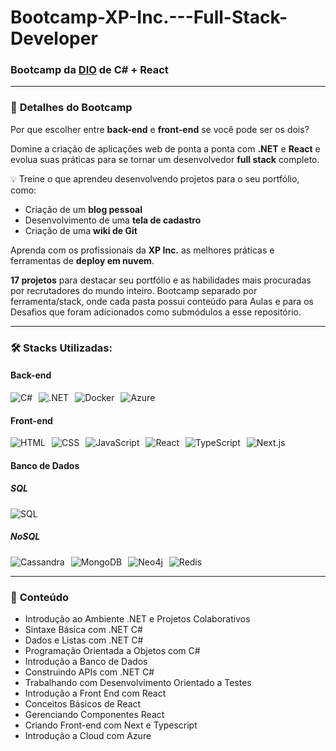 # Bootcamp-XP-Inc.---Full-Stack-Developer

### Bootcamp da [DIO](https://www.dio.me) de **C# + React**

---

### 📝 **Detalhes do Bootcamp**

Por que escolher entre **back-end** e **front-end** se você pode ser os dois?

Domine a criação de aplicações web de ponta a ponta com **.NET** e **React** e evolua suas práticas para se tornar um desenvolvedor **full stack** completo. 

💡 Treine o que aprendeu desenvolvendo projetos para o seu portfólio, como:

- Criação de um **blog pessoal**
- Desenvolvimento de uma **tela de cadastro**
- Criação de uma **wiki de Git**

Aprenda com os profissionais da **XP Inc.** as melhores práticas e ferramentas de **deploy em nuvem**.

**17 projetos** para destacar seu portfólio e as habilidades mais procuradas por recrutadores do mundo inteiro.
Bootcamp separado por ferramenta/stack, onde cada pasta possui conteúdo para Aulas e para os Desafios que foram adicionados como submódulos a esse repositório.

---

### 🛠 **Stacks Utilizadas:**

#### Back-end

<div style="display: flex; flex-wrap: wrap; gap: 10px;">
    <img src="https://img.shields.io/badge/-C%23-239120?style=flat-square&logo=c-sharp&logoColor=white" alt="C#">
    <img src="https://img.shields.io/badge/-.NET-512BD4?style=flat-square&logo=.net&logoColor=white" alt=".NET">
    <img src="https://img.shields.io/badge/-Docker-2496ED?style=flat-square&logo=docker&logoColor=white" alt="Docker">
    <img src="https://img.shields.io/badge/-Azure-0089D6?style=flat-square&logo=microsoft-azure&logoColor=white" alt="Azure">
</div>

#### Front-end

<div style="display: flex; flex-wrap: wrap; gap: 10px;">
    <img src="https://img.shields.io/badge/-HTML5-E34F26?style=flat-square&logo=html5&logoColor=white" alt="HTML">
    <img src="https://img.shields.io/badge/-CSS3-1572B6?style=flat-square&logo=css3&logoColor=white" alt="CSS">
    <img src="https://img.shields.io/badge/-JavaScript-F7DF1E?style=flat-square&logo=javascript&logoColor=black" alt="JavaScript">
    <img src="https://img.shields.io/badge/-React-20232A?style=flat-square&logo=react&logoColor=61DAFB" alt="React">
    <img src="https://img.shields.io/badge/-TypeScript-007ACC?style=flat-square&logo=typescript&logoColor=white" alt="TypeScript">
    <img src="https://img.shields.io/badge/-Next.js-000000?style=flat-square&logo=nextdotjs&logoColor=white" alt="Next.js">
</div>

#### Banco de Dados

##### **SQL**

<div style="display: flex; flex-wrap: wrap; gap: 10px;">
    <img src="https://img.shields.io/badge/-SQL-4479A1?style=flat-square&logo=databricks&logoColor=white" alt="SQL">
</div>

##### **NoSQL**

<div style="display: flex; flex-wrap: wrap; gap: 10px;">
    <img src="https://img.shields.io/badge/-Cassandra-1287B1?style=flat-square&logo=apache-cassandra&logoColor=white" alt="Cassandra">
    <img src="https://img.shields.io/badge/-MongoDB-47A248?style=flat-square&logo=mongodb&logoColor=white" alt="MongoDB">
    <img src="https://img.shields.io/badge/-Neo4j-008CC1?style=flat-square&logo=neo4j&logoColor=white" alt="Neo4j">
    <img src="https://img.shields.io/badge/-Redis-DC382D?style=flat-square&logo=redis&logoColor=white" alt="Redis">
</div>

---

### 📘 **Conteúdo**
- Introdução ao Ambiente .NET e Projetos Colaborativos
- Sintaxe Básica com .NET C#
- Dados e Listas com .NET C#
- Programação Orientada a Objetos com C#
- Introdução a Banco de Dados
- Construindo APIs com .NET C#
- Trabalhando com Desenvolvimento Orientado a Testes
- Introdução a Front End com React
- Conceitos Básicos de React
- Gerenciando Componentes React
- Criando Front-end com Next e Typescript
- Introdução a Cloud com Azure
